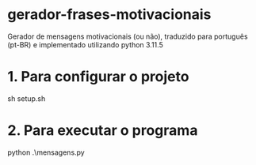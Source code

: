 # gerador-frases-motivacionais
Gerador de mensagens motivacionais (ou não), traduzido para português (pt-BR) e implementado utilizando python 3.11.5

# 1. Para configurar o projeto
sh setup.sh

# 2. Para executar o programa
python .\mensagens.py